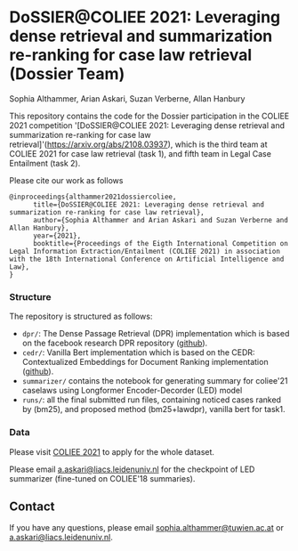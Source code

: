 # DoSSIER@COLIEE 2021: Leveraging dense retrieval and summarization re-ranking for case law retrieval (Dossier Team)
Sophia Althammer, Arian Askari, Suzan Verberne, Allan Hanbury

This repository contains the code for the Dossier participation in the COLIEE 2021 competition '[DoSSIER@COLIEE 2021: Leveraging dense retrieval and summarization re-ranking for case law retrieval]'(https://arxiv.org/abs/2108.03937), which is the third team at COLIEE 2021 for case law retrieval (task 1), and fifth team in Legal Case Entailment (task 2).

Please cite our work as follows
```
@inproceedings{althammer2021dossiercoliee,
      title={DoSSIER@COLIEE 2021: Leveraging dense retrieval and summarization re-ranking for case law retrieval}, 
      author={Sophia Althammer and Arian Askari and Suzan Verberne and Allan Hanbury},
      year={2021},
      booktitle={Proceedings of the Eigth International Competition on Legal Information Extraction/Entailment (COLIEE 2021) in association with the 18th International Conference on Artificial Intelligence and Law},
}
```



### Structure

The repository is structured as follows:
- `dpr/`: The Dense Passage Retrieval (DPR) implementation which is based on the facebook research DPR repository \([github](https://github.com/facebookresearch/DPR)).
- `cedr/`: Vanilla Bert implementation which is based on the CEDR: Contextualized Embeddings for Document Ranking implementation \([github](https://github.com/Georgetown-IR-Lab/cedr)).
- `summarizer/` contains the notebook for generating summary for coliee'21 caselaws using Longformer Encoder-Decorder (LED) model
- `runs/`:  all the final submitted run files, containing noticed cases ranked by (bm25), and proposed method (bm25+lawdpr), vanilla bert for task1.

### Data
Please visit [COLIEE 2021](https://sites.ualberta.ca/~rabelo/COLIEE2021/) to apply for the whole dataset. 

Please email a.askari@liacs.leidenuniv.nl for the checkpoint of LED summarizer (fine-tuned on COLIEE'18 summaries). 

## Contact
If you have any questions, please email sophia.althammer@tuwien.ac.at or a.askari@liacs.leidenuniv.nl. 
